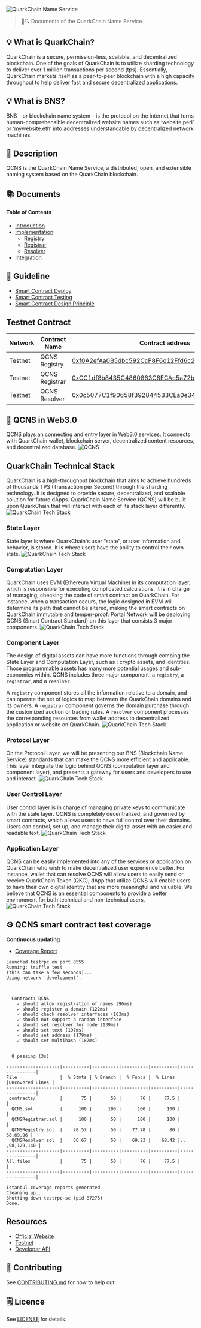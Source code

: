 ![QuarkChain Name Service](./assets/title.jpg)

> 📖🔍 Documents of the QuarkChain Name Service.

## 💡 What is QuarkChain?
QuarkChain is a secure, permission-less, scalable, and decentralized blockchain. One of the goals of QuarkChain is to utilize sharding technology to deliver over 1 million transactions per second (tps). Essentially, QuarkChain markets itself as a peer-to-peer blockchain with a high capacity throughput to help deliver fast and secure decentralized applications.

## 💡 What is BNS?
BNS – or blockchain name system – is the protocol on the internet that turns human-comprehensible decentralized website names such as ‘website.perl’ or ‘mywebsite.eth’ into addresses understandable by decentralized network machines.

## 📝 Description

QCNS is the QuarkChain Name Service, a distributed, open, and extensible naming system based on the QuarkChain blockchain.

## 📚 Documents

#### Table of Contents
-  [Introduction](./docs/INTRODUCTION.md)
-  [Implementation](./docs/IMPLEMENTATION.md)
    - [Registry](./docs/REGISTRY.md)
    - [Registrar](./docs/REGISTRAR.md)
    - [Resolver](./docs/RESOLVER.md)
-  [Integration](./docs/INTEGRATION.md)

## 📝 Guideline
- [Smart Contract Deploy](./docs/SMART_CONTRACT_DEPLOY.md)
- [Smart Contract Testing](./qcns/README.md)
- [Smart Contract Design Principle](./docs/SMART_CONTRACT_DESIGN_PRINCIPLE.md)

## Testnet Contract
| Network    | Contract Name | Contract address                                   | Transaction hash
|------------|---------------|----------------------------------------------------|---------------------
| Testnet    | QCNS Registry | [0xf0A2efAa0B5dbc592CcF8F6d12Ffd6c2C6332240f05d8fc2](http://testnet.quarkchain.io/address/0xf0A2efAa0B5dbc592CcF8F6d12Ffd6c2C6332240f05d8fc2) | [0x4b1021cb8f3ff112971ec4df8ef5a425fc5bc6a0f852d45b97c15383ac64a02ff05d8fc2](http://testnet.quarkchain.io/tx/0x4b1021cb8f3ff112971ec4df8ef5a425fc5bc6a0f852d45b97c15383ac64a02ff05d8fc2)
| Testnet    | QCNS Registrar | [0xCC1df8b8435C4860863C8ECAc5a72b4891bFf935f05d8fc2](http://testnet.quarkchain.io/address/0xCC1df8b8435C4860863C8ECAc5a72b4891bFf935f05d8fc2) | [0xa338709faceb75ab098c38b7ddd31a070f98b827e48a809a58e3026778bceae4f05d8fc2](http://testnet.quarkchain.io/tx/0xa338709faceb75ab098c38b7ddd31a070f98b827e48a809a58e3026778bceae4f05d8fc2)
| Testnet    | QCNS Resolver | [0x0c5077C1f90658f392844533CEa0e34313908aC6f05d8fc2](http://testnet.quarkchain.io/address/0x0c5077C1f90658f392844533CEa0e34313908aC6f05d8fc2) | [0xb82af29b275d791fa71907c704d820906090274a2cf55207348beb1c921fa297f05d8fc2](https://testnet.quarkchain.io/tx/0xb82af29b275d791fa71907c704d820906090274a2cf55207348beb1c921fa297f05d8fc2)

## 📝 QCNS in Web3.0
QCNS plays an connecting and entry layer in Web3.0 services. It connects with QuarkChain wallet, blockchain server, decentralized content resources, and decentralized database.
![QCNS](./assets/QCNS.png)

## QuarkChain Technical Stack
QuarkChain is a high-throughput blockchain that aims to achieve hundreds of thousands TPS (Transaction per Second) through the sharding technology. It is designed to provide secure, decentralized, and scalable solution for future dApps. QuarkChain Name Service (QCNS) will be built upon QuarkChain that will interact with each of its stack layer differently.
![QuarkChain Tech Stack](./assets/QuarkChain-layer.png)

### State Layer
State layer is where QuarkChain's user “state”, or user information and behavior, is stored. It is where users have the ability to control their own state.
![QuarkChain Tech Stack](./assets/QuarkChain-state.png)

### Computation Layer
QuarkChain uses EVM (Ethereum Virtual Machine) in its computation layer, which is responsible for executing complicated calculations. It is in charge of managing, checking the code of smart contract on QuarkChain. For instance, when a transaction occurs, the logic designed in EVM will determine its path that cannot be altered, making the smart contracts on QuarkChain immutable and temper-proof. Portal Network will be deploying QCNS (Smart Contract Standard) on this layer that consists 3 major components.
![QuarkChain Tech Stack](./assets/QuarkChain-computation.png)

### Component Layer
The design of digital assets can have more functions through combing the State Layer and Computation Layer, such as : crypto assets, and identities. Those programmable assets has many more potential usages and sub-economies within. QCNS includes three major component: a `registry`, a `registrar`, and a `resolver`.

A `registry` component stores all the information relative to a domain, and can operate the set of logics to map between the QuarkChain domains and its owners.
A `registrar` component governs the domain purchase through the customized auction or trading rules.
A `resolver` component processes the corresponding resources from wallet address to decentralized application or website on QuarkChain.
![QuarkChain Tech Stack](./assets/QuarkChain-component.png)

### Protocol Layer
On the Protocol Layer, we will be presenting our BNS (Blockchain Name Service) standards that can make the QCNS more efficient and applicable. This layer integrate the logic behind QCNS (computation layer and component layer), and presents a gateway for users and developers to use and interact.
![QuarkChain Tech Stack](./assets/QuarkChain-protocol.png)

### User Control Layer
User control layer is in charge of managing private keys to communicate with the state layer. QCNS is completely decentralized, and governed by smart contracts, which allows users to have full control over their domains. Users can control, set up, and manage their digital asset with an easier and readable text.
![QuarkChain Tech Stack](./assets/QuarkChain-user.png)

### Application Layer
QCNS can be easily implemented into any of the services or application on QuarkChain who wish to make decentralized user experience better. For instance, wallet that can resolve QCNS will allow users to easily send or receive QuarkChain Token (QKC); dApp that utilize QCNS will enable users to have their own digital identity that are more meaningful and valuable. We believe that QCNS is an essential components to provide a better environment for both technical and non-technical users. 
![QuarkChain Tech Stack](./assets/QuarkChain-app.png)

## ⚙️ QCNS smart contract test coverage
__Continuous updating__
- [Coverage Report](./tns/coverage/)

```
Launched testrpc on port 8555
Running: truffle test
(this can take a few seconds)...
Using network 'development'.



  Contract: QCNS
    ✓ should allow registration of names (96ms)
    ✓ should register a domain (122ms)
    ✓ should check resolver interfaces (103ms)
    ✓ should not support a random interface
    ✓ should set resolver for node (139ms)
    ✓ should set text (197ms)
    ✓ should set address (179ms)
    ✓ should set multihash (187ms)


  8 passing (3s)

--------------------|----------|----------|----------|----------|----------------|
File                |  % Stmts | % Branch |  % Funcs |  % Lines |Uncovered Lines |
--------------------|----------|----------|----------|----------|----------------|
 contracts/         |       75 |       50 |       76 |     77.5 |                |
  QCNS.sol          |      100 |      100 |      100 |      100 |                |
  QCNSRegistrar.sol |      100 |       50 |      100 |      100 |                |
  QCNSRegistry.sol  |    78.57 |       50 |    77.78 |       80 |       68,69,96 |
  QCNSResolver.sol  |    66.67 |       50 |    69.23 |    68.42 |... ,98,129,140 |
--------------------|----------|----------|----------|----------|----------------|
All files           |       75 |       50 |       76 |     77.5 |                |
--------------------|----------|----------|----------|----------|----------------|

Istanbul coverage reports generated
Cleaning up...
Shutting down testrpc-sc (pid 87275)
Done.
```

## Resources
- [Official Website](https://quarkchain.io)
- [Testnet](https://testnet.quarkchain.io)
- [Developer API](https://developers.quarkchain.io/#introduction)

## 📣 Contributing
See [CONTRIBUTING.md](./CONTRIBUTING.md) for how to help out.

## 🗒 Licence
See [LICENSE](./LICENSE) for details.

